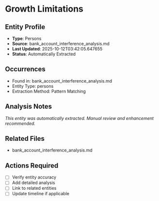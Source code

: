 # Growth Limitations

## Entity Profile
- **Type**: Persons
- **Source**: bank_account_interference_analysis.md
- **Last Updated**: 2025-10-12T03:42:05.647655
- **Status**: Automatically Extracted

## Occurrences
- Found in: bank_account_interference_analysis.md
- Entity Type: persons
- Extraction Method: Pattern Matching

## Analysis Notes
*This entity was automatically extracted. Manual review and enhancement recommended.*

## Related Files
- bank_account_interference_analysis.md

## Actions Required
- [ ] Verify entity accuracy
- [ ] Add detailed analysis
- [ ] Link to related entities
- [ ] Update timeline if applicable
